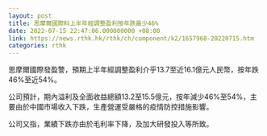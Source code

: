```yaml
---
layout: post
title: 思摩爾國際料上半年經調整盈利按年跌最少46%
date: 2022-07-15 22:47:06.000000000 +08:00
link: https://news.rthk.hk/rthk/ch/component/k2/1657968-20220715.htm
categories: rthk
---
```


思摩爾國際發盈警，預期上半年經調整盈利介乎13.7至近16.1億元人民幣，按年跌46%至近54%。

公司預計，期內溢利及全面收益總額13.2至15.5億元，按年減少46%至54%，主要由於中國市場收入下跌，生產營運受嚴格的疫情防控措施影響。

公司又指，業績下跌亦由於毛利率下降，及加大研發投入等所致。
